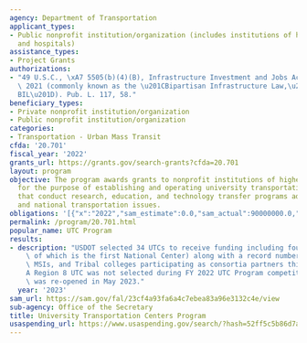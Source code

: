 ```yaml
---
agency: Department of Transportation
applicant_types:
- Public nonprofit institution/organization (includes institutions of higher education
  and hospitals)
assistance_types:
- Project Grants
authorizations:
- "49 U.S.C., \xA7 5505(b)(4)(B), Infrastructure Investment and Jobs Act (IIJA) November\
  \ 2021 (commonly known as the \u201CBipartisan Infrastructure Law,\u201D or \u201C\
  BIL\u201D). Pub. L. 117, 58."
beneficiary_types:
- Private nonprofit institution/organization
- Public nonprofit institution/organization
categories:
- Transportation - Urban Mass Transit
cfda: '20.701'
fiscal_year: '2022'
grants_url: https://grants.gov/search-grants?cfda=20.701
layout: program
objective: The program awards grants to nonprofit institutions of higher learning
  for the purpose of establishing and operating university transportation centers
  that conduct research, education, and technology transfer programs addressing regional
  and national transportation issues.
obligations: '[{"x":"2022","sam_estimate":0.0,"sam_actual":90000000.0,"usa_spending_actual":-461139.19},{"x":"2023","sam_estimate":90000000.0,"sam_actual":0.0,"usa_spending_actual":86999884.97},{"x":"2024","sam_estimate":90000000.0,"sam_actual":0.0,"usa_spending_actual":3000000.0}]'
permalink: /program/20.701.html
popular_name: UTC Program
results:
- description: "USDOT selected 34 UTCs to receive funding including four HBCUs (one\
    \ of which is the first National Center) along with a record number of HBCUs,\
    \ MSIs, and Tribal colleges participating as consortia partners this year.  \n\
    A Region 8 UTC was not selected during FY 2022 UTC Program competition.  The solicitation\
    \ was re-opened in May 2023."
  year: '2023'
sam_url: https://sam.gov/fal/23cf4a93fa6a4c7ebea83a96e3132c4e/view
sub-agency: Office of the Secretary
title: University Transportation Centers Program
usaspending_url: https://www.usaspending.gov/search/?hash=52ff5c5b86d7a06b41837a193047bec5
---
```

